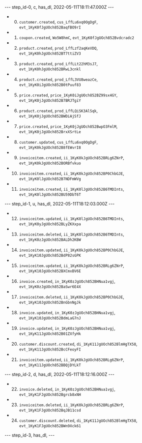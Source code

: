 --- step_id-0, c, has_dl, 2022-05-11T18:11:47.000Z ---
- 0. `customer.created`, `cus_LffLu6xq0OgDgF`, `evt_1KyK0fJgUOch852BaqfBO9rI`
- 1. `coupon.created`, `Wo5W8hmC`, `evt_1KyK0fJgUOch852Bvdcradc2`
- 2. `product.created`, `prod_LffLzf2aqKeVDQ`, `evt_1KyK0hJgUOch852BT7ttiZV3`
- 3. `product.created`, `prod_LffLLt22hM3sJ7`, `evt_1KyK0hJgUOch852BRwL3cnkl`
- 4. `product.created`, `prod_LffL3VU8weazCe`, `evt_1KyK0iJgUOch852B0tPuuf83`
- 5. `price.created`, `price_1KyK0iJgUOch852BZ99sx4GY`, `evt_1KyK0jJgUOch852B7BRJTgiY`
- 6. `product.created`, `prod_LffLQiSK3AlSqk`, `evt_1KyK0jJgUOch852BWDiAjSfJ`
- 7. `price.created`, `price_1KyK0jJgUOch852BwpO3FmlM`, `evt_1KyK0jJgUOch852BrxXSrtLe`
- 8. `customer.updated`, `cus_LffLu6xq0OgDgF`, `evt_1KyK0kJgUOch852B8fEWvrI8`
- 9. `invoiceitem.created`, `ii_1KyK0kJgUOch852BRLg6ZNrP`, `evt_1KyK0kJgUOch852BORBfvkuo`
- 10. `invoiceitem.created`, `ii_1KyK0kJgUOch852BP0ChbGJE`, `evt_1KyK0lJgUOch852B7NDFmWVg`
- 11. `invoiceitem.created`, `ii_1KyK0lJgUOch852B6TMDInts`, `evt_1KyK0lJgUOch852BU59DbT6T`


--- step_id-1, u, has_dl, 2022-05-11T18:12:03.000Z ---
- 12. `invoiceitem.updated`, `ii_1KyK0lJgUOch852B6TMDInts`, `evt_1KyK0yJgUOch852BLyZKXxpa`
- 13. `invoiceitem.deleted`, `ii_1KyK0lJgUOch852B6TMDInts`, `evt_1KyK0zJgUOch852BALDh2KBW`
- 14. `invoiceitem.updated`, `ii_1KyK0kJgUOch852BP0ChbGJE`, `evt_1KyK10JgUOch852BdP82sGPK`
- 15. `invoiceitem.updated`, `ii_1KyK0kJgUOch852BRLg6ZNrP`, `evt_1KyK10JgUOch852BXCmxBV6E`
- 16. `invoice.created`, `in_1KyK0zJgUOch852BHNua1vgj`, `evt_1KyK0zJgUOch852BaSwr6E4X`
- 17. `invoiceitem.deleted`, `ii_1KyK0kJgUOch852BP0ChbGJE`, `evt_1KyK10JgUOch852BnGbnNgJk`
- 18. `invoice.updated`, `in_1KyK0zJgUOch852BHNua1vgj`, `evt_1KyK10JgUOch852BdmLaG7nJ`
- 19. `invoice.updated`, `in_1KyK0zJgUOch852BHNua1vgj`, `evt_1KyK11JgUOch852B01ZXfyHk`
- 20. `customer.discount.created`, `di_1KyK11JgUOch852BlmHgTX58`, `evt_1KyK11JgUOch852BcCFeoyFI`
- 21. `invoiceitem.updated`, `ii_1KyK0kJgUOch852BRLg6ZNrP`, `evt_1KyK11JgUOch852BBQjDYLkT`


--- step_id-2, d, has_dl, 2022-05-11T18:12:16.000Z ---
- 22. `invoice.deleted`, `in_1KyK0zJgUOch852BHNua1vgj`, `evt_1KyK1FJgUOch852Bgrcb8xNH`
- 23. `invoiceitem.deleted`, `ii_1KyK0kJgUOch852BRLg6ZNrP`, `evt_1KyK1FJgUOch852BqJB11csd`
- 24. `customer.discount.deleted`, `di_1KyK11JgUOch852BlmHgTX58`, `evt_1KyK1FJgUOch852BWn9Xck61`


--- step_id-3, has_dl,  ---


